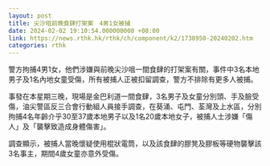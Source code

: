 ```yaml
---
layout: post
title: 尖沙咀前晚食肆打架案　4男1女被捕
date: 2024-02-02 19:10:54.000000000 +08:00
link: https://news.rthk.hk/rthk/ch/component/k2/1738950-20240202.htm
categories: rthk
---
```


警方拘捕4男1女，他們涉嫌與前晚尖沙咀一間食肆的打架案有關，事件中3名本地男子及1名內地女童受傷，所有被捕人正被扣留調查，警方不排除有更多人被捕。

事發在本星期三晚，現場是金巴利道一間食肆，3名男子及女童分別頭、手及臉受傷，油尖警區反三合會行動組人員接手調查，在葵涌、屯門、荃灣及上水區，分別拘捕4名年齡介乎30至37歲本地男子以及1名20歲本地女子，被捕人士涉嫌「傷人」及「襲擊致造成身體傷害」。

調查顯示，被捕人當晚懷疑使用棍狀電筒，以及該食肆的膠凳及膠板等硬物襲擊該3名事主，期間4歲女童亦意外受傷。
